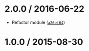 <!--remark setext-->

<!--lint disable no-multiple-toplevel-headings-->

2.0.0 / 2016-06-22
==================

*   Refactor module ([`a26ef64`](https://github.com/wooorm/retext-emoji/commit/a26ef64))

1.0.0 / 2015-08-30
==================
